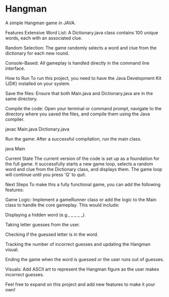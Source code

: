 # Hangman
A simple Hangman game in JAVA.

Features
Extensive Word List: A Dictionary.java class contains 100 unique words, each with an associated clue.

Random Selection: The game randomly selects a word and clue from the dictionary for each new round.

Console-Based: All gameplay is handled directly in the command line interface.

How to Run
To run this project, you need to have the Java Development Kit (JDK) installed on your system.

Save the files: Ensure that both Main.java and Dictionary.java are in the same directory.

Compile the code: Open your terminal or command prompt, navigate to the directory where you saved the files, and compile them using the Java compiler.

javac Main.java Dictionary.java

Run the game: After a successful compilation, run the main class.

java Main

Current State
The current version of the code is set up as a foundation for the full game. It successfully starts a new game loop, selects a random word and clue from the Dictionary class, and displays them. The game loop will continue until you press 'Q' to quit.

Next Steps
To make this a fully functional game, you can add the following features:

Game Logic: Implement a gameRunner class or add the logic to the Main class to handle the core gameplay. This would include:

Displaying a hidden word (e.g., _ _ _ _).

Taking letter guesses from the user.

Checking if the guessed letter is in the word.

Tracking the number of incorrect guesses and updating the Hangman visual.

Ending the game when the word is guessed or the user runs out of guesses.

Visuals: Add ASCII art to represent the Hangman figure as the user makes incorrect guesses.

Feel free to expand on this project and add new features to make it your own!
